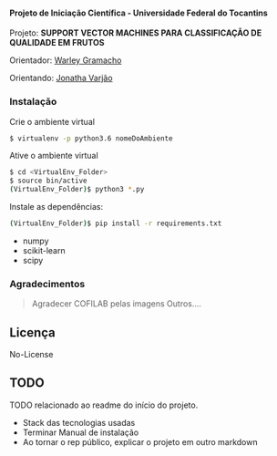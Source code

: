 #### Projeto de Iniciação Científica - Universidade Federal do Tocantins
Projeto: **SUPPORT VECTOR MACHINES PARA CLASSIFICAÇÃO DE QUALIDADE EM FRUTOS**

Orientador: [Warley Gramacho]

Orientando: [Jonatha Varjão]


### Instalação
Crie o ambiente virtual
```sh
$ virtualenv -p python3.6 nomeDoAmbiente
```

Ative o ambiente virtual

```sh
$ cd <VirtualEnv_Folder>
$ source bin/active
(VirtualEnv_Folder)$ python3 *.py
```

Instale as dependências:

```sh
(VirtualEnv_Folder)$ pip install -r requirements.txt
```
- numpy
- scikit-learn
- scipy



### Agradecimentos

>Agradecer COFILAB pelas imagens
>Outros....


## Licença
No-License

## TODO
TODO relacionado ao readme do início do projeto.
- Stack das tecnologias usadas
- Terminar Manual de instalação
- Ao tornar o rep público, explicar o projeto em outro markdown


[Warley Gramacho]: <http://lattes.cnpq.br/2536790818552672>
[Jonatha Varjão]: <http://lattes.cnpq.br/5473545244301171>